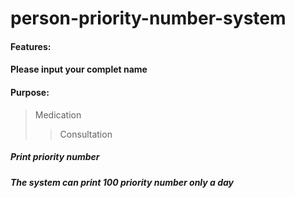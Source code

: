 # person-priority-number-system
#### Features: 
#### Please input your complet name
#### Purpose:
>Medication 
>>Consultation 
##### Print priority number
##### The system can print 100 priority number only a day
